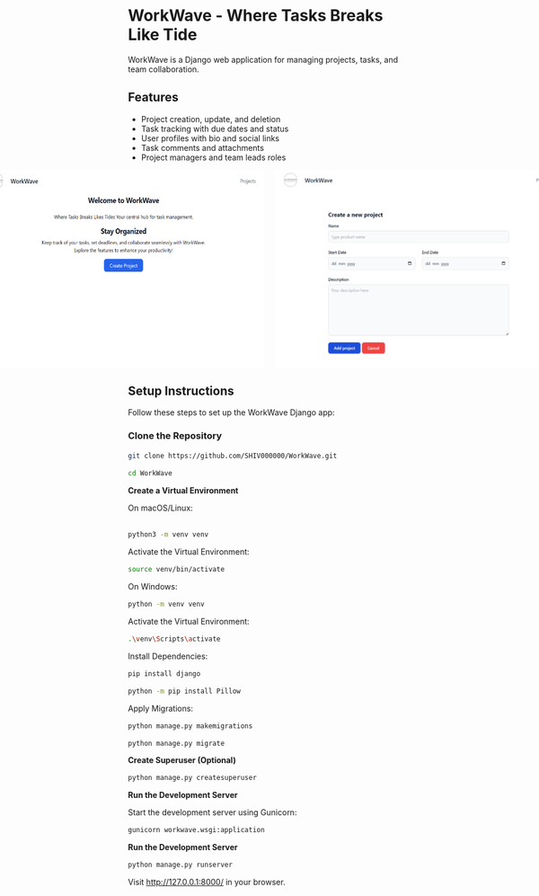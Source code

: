 # WorkWave - Where Tasks Breaks Like Tide
 WorkWave is a Django web application for managing projects, tasks, and team collaboration.

## Features

- Project creation, update, and deletion
- Task tracking with due dates and status
- User profiles with bio and social links
- Task comments and attachments
- Project managers and team leads roles

<!-- Add a container div to hold the images -->
<div style="display: flex; justify-content: center;">
    <!-- Add the first image with appropriate styling -->
    <img src="workwave1.png" alt="Example Image 1" style="margin-right: 10px;">
    <!-- Add the second image with appropriate styling -->
    <img src="workwave2.png" alt="Example Image 2" style="margin-left: 10px;">
</div>


## Setup Instructions

Follow these steps to set up the WorkWave Django app:

###  Clone the Repository

```bash
git clone https://github.com/SHIV000000/WorkWave.git
```
```bash
cd WorkWave
```
**Create a Virtual Environment**

On macOS/Linux:
   ```bash

   python3 -m venv venv
   ```
Activate the Virtual Environment:
```bash
source venv/bin/activate
 ```

On Windows:
```bash
python -m venv venv
```

Activate the Virtual Environment:
```bash
.\venv\Scripts\activate
```

Install Dependencies:

```bash
pip install django
```
```bash
python -m pip install Pillow
```

Apply Migrations:

```bash
python manage.py makemigrations
```

```bash
python manage.py migrate
```
**Create Superuser (Optional)**

 ```bash
python manage.py createsuperuser
```
**Run the Development Server**

Start the development server using Gunicorn:

```bash
gunicorn workwave.wsgi:application
```

**Run the Development Server**

```bash
python manage.py runserver
```

Visit http://127.0.0.1:8000/ in your browser.
